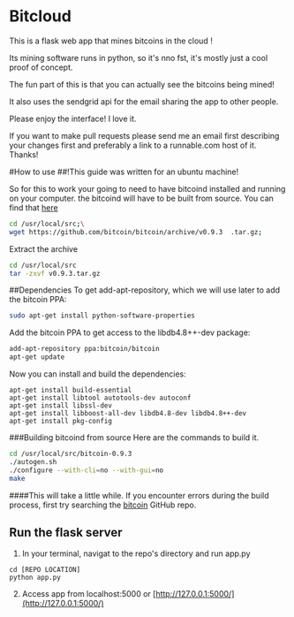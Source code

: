 # Bitcloud

This is a flask web app that mines bitcoins in the cloud !

Its mining software runs in python, so it's nno fst, it's mostly just a cool proof of concept. 

The fun part of this is that you can actually see the bitcoins being mined!

It also uses the sendgrid api for the email sharing the app to other people.

Please enjoy the interface! I love it.


If you want to make pull requests please send me an email first describing your changes first and preferably a link to a runnable.com host of it. Thanks!

#How to use
##!This guide was written for an ubuntu machine!

So for this to work your going to need to have bitcoind installed and running on your computer. the bitcoind will have to be built from source. You can find that [here](https://github.com/bitcoin/bitcoin/releases)

```bash 
cd /usr/local/src;\
wget https://github.com/bitcoin/bitcoin/archive/v0.9.3	.tar.gz;

```
Extract the archive
```bash
cd /usr/local/src
tar -zxvf v0.9.3.tar.gz
```

##Dependencies
To get add-apt-repository, which we will use later to add the bitcoin PPA:
```bash
sudo apt-get install python-software-properties
```
Add the bitcoin PPA to get access to the libdb4.8++-dev package:

```bash 
add-apt-repository ppa:bitcoin/bitcoin
apt-get update
```
Now you can install and build the dependencies: 

```
apt-get install build-essential
apt-get install libtool autotools-dev autoconf
apt-get install libssl-dev
apt-get install libboost-all-dev libdb4.8-dev libdb4.8++-dev
apt-get install pkg-config
```
###Building bitcoind from source
Here are the commands to build it.
```bash
cd /usr/local/src/bitcoin-0.9.3
./autogen.sh
./configure --with-cli=no --with-gui=no
make
```
####This will take a little while. 
If you encounter errors during the build process, first try searching the [bitcoin](https://github.com/bitcoin/bitcoin) GitHub repo. 



## Run the flask server

1. In your terminal, navigat to the repo's directory and run app.py
```
cd [REPO LOCATION]
python app.py
```

2. Access app from localhost:5000 or [http://127.0.0.1:5000/](http://127.0.0.1:5000/)
